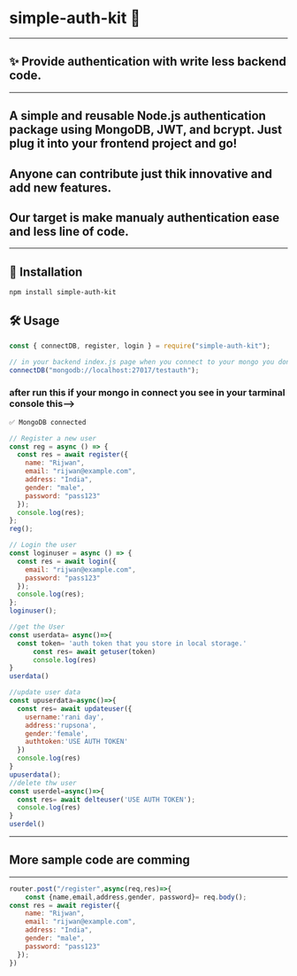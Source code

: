 # simple-auth-kit 🔐
---
## ✨ Provide authentication with write less backend code.
---
A simple and reusable Node.js authentication package using **MongoDB**, **JWT**, and **bcrypt**. Just plug it into your frontend project and go!
---
## Anyone can contribute just thik innovative and add new features.
## Our target is make manualy authentication ease and less line of code.
---
## 🚀 Installation
```bash
npm install simple-auth-kit
```
## 🛠️ Usage

```js
const { connectDB, register, login } = require("simple-auth-kit");

// in your backend index.js page when you connect to your mongo you don't need to make db.js page just call this function use your mongo connection string ---->
connectDB("mongodb://localhost:27017/testauth");
```
### after run this if your mongo in connect you see in your tarminal console this-->
```bash
✅ MongoDB connected
```
```js
// Register a new user
const reg = async () => {
  const res = await register({
    name: "Rijwan",
    email: "rijwan@example.com",
    address: "India",
    gender: "male",
    password: "pass123"
  });
  console.log(res);
};
reg();

// Login the user
const loginuser = async () => {
  const res = await login({
    email: "rijwan@example.com",
    password: "pass123"
  });
  console.log(res);
};
loginuser();

//get the User 
const userdata= async()=>{
  const token= 'auth token that you store in local storage.'
      const res= await getuser(token)
      console.log(res)
}
userdata()

//update user data
const upuserdata=async()=>{
  const res= await updateuser({
    username:'rani day',
    address:'rupsona',
    gender:'female',
    authtoken:'USE AUTH TOKEN'
  })
  console.log(res)
}
upuserdata();
//delete thw user
const userdel=async()=>{
  const res= await delteuser('USE AUTH TOKEN');
  console.log(res)
}
userdel()
```
---

## More sample code are comming 
---
```js
router.post("/register",async(req,res)=>{
    const {name,email,address,gender, password}= req.body();
const res = await register({
    name: "Rijwan",
    email: "rijwan@example.com",
    address: "India",
    gender: "male",
    password: "pass123"
  });
})
